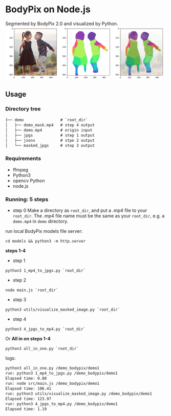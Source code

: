 # BodyPix on Node.js
Segmented by BodyPix 2.0 and visualized by Python.
![](./screenshots/bodypix1.png)

## Usage

### Directory tree
```
├── demo                # `root_dir` 
│   ├── demo_mask.mp4   # step 4 output
│   ├── demo.mp4        # origin input
│   ├── jpgs            # step 1 output
│   ├── jsons           # stpe 2 output
│   └── masked_jpgs     # step 3 output
```

### Requirements
- ffmpeg
- Python3 
- opencv Python
- node.js

### Running: 5 steps
- step 0
Make a directory as `root_dir`, and put a .mp4 file to your `root_dir`. 
The .mp4 file name must be the same as your `root_dir`, e.g. a `demo.mp4` in `demo` directory.

run local BodyPix models file server:
```
cd models && python3 -m http.server
```

**steps 1-4**
- step 1
```
python3 1_mp4_to_jpgs.py `root_dir`
```

- step 2
```
node main.js `root_dir`
```

- step 3
```
python3 utils/visualize_masked_image.py `root_dir`
```

- step 4
```
python3 4_jpgs_to_mp4.py `root_dir`
```

Or **All in on steps 1-4**
```
python3 all_in_one.py `root_dir`
```
logs:
```
python3 all_in_one.py /demo_bodypix/demo1
run: python3 1_mp4_to_jpgs.py /demo_bodypix/demo1
Elapsed time: 0.88
run: node src/main.js /demo_bodypix/demo1
Elapsed time: 106.41
run: python3 utils/visualize_masked_image.py /demo_bodypix/demo1
Elapsed time: 123.97
run: python3 4_jpgs_to_mp4.py /demo_bodypix/demo1
Elapsed time: 1.19
```